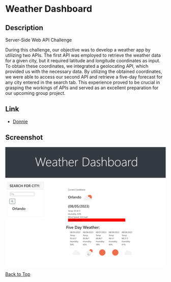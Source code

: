 # Weather Dashboard

## Description

Server-Side Web API Challenge

During this challenge, our objective was to develop a weather app by utilizing two APIs. The first API was employed to retrieve the weather data for a given city, but it required latitude and longitude coordinates as input. To obtain these coordinates, we integrated a geolocating API, which provided us with the necessary data. By utilizing the obtained coordinates, we were able to access our second API and retrieve a five-day forecast for any city entered in the search tab. This experience proved to be crucial in grasping the workings of APIs and served as an excellent preparation for our upcoming group project.

## Link

- [Donnie](https://github.com/Donnie46/Weather-Dashboard)

## Screenshot 

![Weather app](/assets/Weather-screenshot.png)

[Back to Top](#weather-dashboard)